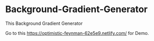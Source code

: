 # Background-Gradient-Generator
This Background Gradient Generator


Go to this https://optimistic-feynman-62e5e9.netlify.com/ for Demo.
